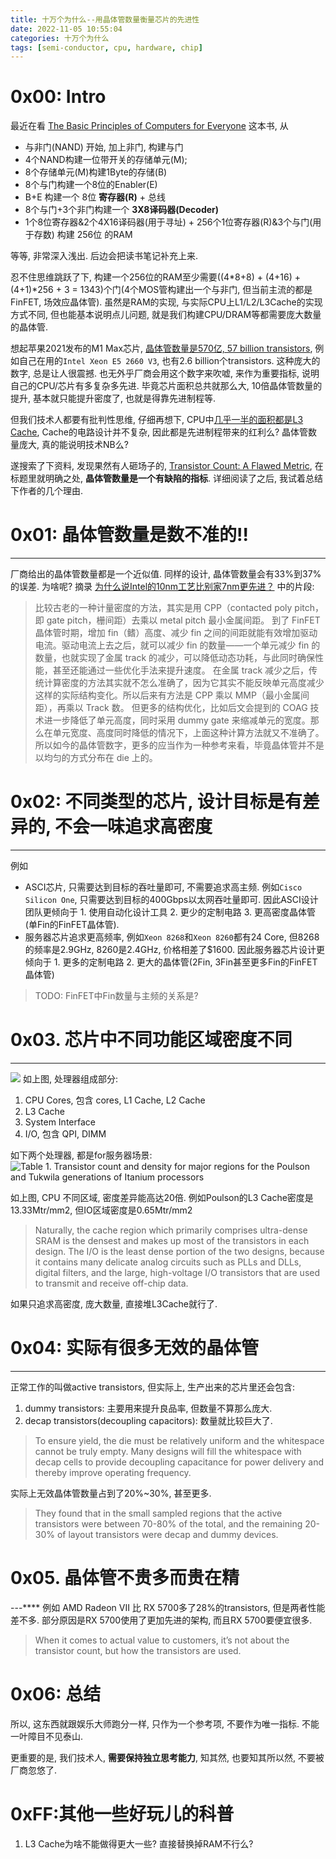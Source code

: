 ```yaml
---
title: 十万个为什么--用晶体管数量衡量芯片的先进性
date: 2022-11-05 10:55:04
categories: 十万个为什么
tags: [semi-conductor, cpu, hardware, chip]
---
```


# 0x00: Intro
最近在看 [The Basic Principles of Computers for Everyone](https://zhuanlan.zhihu.com/p/479978458) 这本书, 从 
- 与非门(NAND) 开始, 加上非门, 构建与门
- 4个NAND构建一位带开关的存储单元(M); 
- 8个存储单元(M)构建1Byte的存储(B)
- 8个与门构建一个8位的Enabler(E)
- B+E 构建一个 8位 **寄存器(R)** + 总线
- 8个与门+3个非门构建一个 **3X8译码器(Decoder)**
- 1个8位寄存器&2个4X16译码器(用于寻址) + 256个1位寄存器(R)&3个与门(用于存数) 构建 256位 的RAM 

等等, 非常深入浅出. 后边会把读书笔记补充上来. 

忍不住思维跳跃了下, 构建一个256位的RAM至少需要((4*8+8) + (4+16) + (4+1)*256 + 3 = 1343)个门(4个MOS管构建出一个与非门, 但当前主流的都是FinFET, 场效应晶体管). 虽然是RAM的实现, 与实际CPU上L1/L2/L3Cache的实现方式不同, 但也能基本说明点儿问题, 就是我们构建CPU/DRAM等都需要庞大数量的晶体管.

想起苹果2021发布的M1 Max芯片, [晶体管数量是570亿, 57 billion transistors](https://www.apple.com/hk/en/newsroom/2021/10/introducing-m1-pro-and-m1-max-the-most-powerful-chips-apple-has-ever-built/), 例如自己在用的`Intel Xeon E5 2660 V3`, 也有2.6 billion个transistors. 这种庞大的数字, 总是让人很震撼. 也无外乎厂商会用这个数字来吹嘘, 来作为重要指标, 说明自己的CPU/芯片有多复杂多先进. 毕竟芯片面积总共就那么大, 10倍晶体管数量的提升, 基本就只能提升密度了, 也就是得靠先进制程等. 

但我们技术人都要有批判性思维, 仔细再想下, CPU中[几乎一半的面积都是L3 Cache](https://zhuanlan.zhihu.com/p/31422201), Cache的电路设计并不复杂, 因此都是先进制程带来的红利么? 晶体管数量庞大, 真的能说明技术NB么?

遂搜索了下资料, 发现果然有人砸场子的, [Transistor Count: A Flawed Metric](https://www.realworldtech.com/transistor-count-flawed-metric/), 在标题里就明确之处, **晶体管数量是一个有缺陷的指标**. 详细阅读了之后, 我试着总结下作者的几个理由.

# 0x01: 晶体管数量是数不准的!!
---
厂商给出的晶体管数量都是一个近似值. 同样的设计, 晶体管数量会有33%到37%的误差. 为啥呢? 摘录 [为什么说Intel的10nm工艺比别家7nm更先进？](https://www.eet-china.com/news/202009071737.html) 中的片段:

> 比较古老的一种计量密度的方法，其实是用 CPP（contacted poly pitch，即 gate pitch，栅间距）去乘以 metal pitch 最小金属间距。
> 到了 FinFET 晶体管时期，增加 fin（鳍）高度、减少 fin 之间的间距就能有效增加驱动电流。驱动电流上去之后，就可以减少 fin 的数量——一个单元减少 fin 的数量，也就实现了金属 track 的减少，可以降低动态功耗，与此同时确保性能，甚至还能通过一些优化手法来提升速度。 
> 在金属 track 减少之后，传统计算密度的方法其实就不怎么准确了，因为它其实不能反映单元高度减少这样的实际结构变化。所以后来有方法是 CPP 乘以 MMP（最小金属间距），再乘以 Track 数。
> 但更多的结构优化，比如后文会提到的 COAG 技术进一步降低了单元高度，同时采用 dummy gate 来缩减单元的宽度。那么在单元宽度、高度同时降低的情况下，上面这种计算方法就又不准确了。
> 所以如今的晶体管数字，更多的应当作为一种参考来看，毕竟晶体管并不是以均匀的方式分布在 die 上的。

# 0x02: 不同类型的芯片, 设计目标是有差异的, 不会一味追求高密度
---
例如
- ASCI芯片, 只需要达到目标的吞吐量即可, 不需要追求高主频. 例如`Cisco Silicon One`, 只需要达到目标的400Gbps以太网吞吐量即可. 因此ASCI设计团队更倾向于 1. 使用自动化设计工具 2. 更少的定制电路 3. 更高密度晶体管(单Fin的FinFET晶体管). 
- 服务器芯片追求更高频率, 例如`Xeon 8268`和`Xeon 8260`都有24 Core, 但8268的频率是2.9GHz, 8260是2.4GHz, 价格相差了$1600. 因此服务器芯片设计更倾向于 1. 更多的定制电路 2. 更大的晶体管(2Fin, 3Fin甚至更多Fin的FinFET晶体管)
> TODO: FinFET中Fin数量与主频的关系是? 

# 0x03. 芯片中不同功能区域密度不同
---
![](https://plantegg.github.io/images/951413iMgBlog/4Z1nU.png)
如上图, 处理器组成部分:
1. CPU Cores, 包含 cores, L1 Cache, L2 Cache
2. L3 Cache
3. System Interface
4. I/O, 包含 QPI, DIMM

如下两个处理器, 都是for服务器场景:
![Table 1. Transistor count and density for major regions for the Poulson and Tukwila generations of Itanium processors](https://www.realworldtech.com/wp-content/uploads/2020/05/Table1.png?x97168)

如上图, CPU 不同区域, 密度差异能高达20倍. 例如Poulson的L3 Cache密度是13.33Mtr/mm2, 但IO区域密度是0.65Mtr/mm2
> Naturally, the cache region which primarily comprises ultra-dense SRAM is the densest and makes up most of the transistors in each design.
> The I/O is the least dense portion of the two designs, because it contains many delicate analog circuits such as PLLs and DLLs, digital filters, and the large, high-voltage I/O transistors that are used to transmit and receive off-chip data.

如果只追求高密度, 庞大数量, 直接堆L3Cache就行了.

# 0x04: 实际有很多无效的晶体管
---
正常工作的叫做active transistors, 但实际上, 生产出来的芯片里还会包含: 
1. dummy transistors: 主要用来提升良品率, 但数量不算那么庞大.
2. decap transistors(decoupling capacitors): 数量就比较巨大了.

> To ensure yield, the die must be relatively uniform and the whitespace cannot be truly empty. Many designs will fill the whitespace with decap cells to provide decoupling capacitance for power delivery and thereby improve operating frequency.

实际上无效晶体管数量占到了20%~30%, 甚至更多.

> They found that in the small sampled regions that the active transistors were between 70-80% of the total, and the remaining 20-30% of layout transistors were decap and dummy devices.

# 0x05. 晶体管不贵多而贵在精
---****
例如 AMD Radeon VII 比 RX 5700多了28%的transistors, 但是两者性能差不多. 部分原因是RX 5700使用了更加先进的架构, 而且RX 5700要便宜很多.

> When it comes to actual value to customers, it’s not about the transistor count, but how the transistors are used.

# 0x06: 总结

所以, 这东西就跟娱乐大师跑分一样, 只作为一个参考项, 不要作为唯一指标. 不能一叶障目不见泰山.

更重要的是, 我们技术人, **需要保持独立思考能力**, 知其然, 也要知其所以然, 不要被厂商忽悠了. 

# 0xFF:其他一些好玩儿的科普
1. L3 Cache为啥不能做得更大一些? 直接替换掉RAM不行么?
